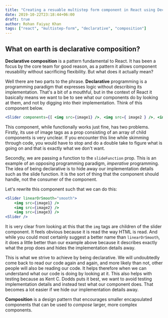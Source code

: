 ```yaml
---
title: "Creating a resuable multistep form component in React using Declarative Composition"
date: 2019-10-22T23:18:44+06:00
draft: true
author: Rohan Faiyaz Khan
tags: ["react", "multistep-form", "declarative", "composition"]
---
```


## What on earth is declarative composition?

__Declarative composition__ is a pattern fundamental to React. It has been a focus by the core team for good reason, as a pattern it allows component reusability without sacrificing flexibility. But what does it actually mean?

Well there are two parts to the phrase. __Declarative__ programming is a programming paradigm that expresses logic without describing its implementation. That's a bit of a mouthful, but in the context of React it basically means we want to be to see what our components do by looking at them, and not by digging into their implementation. Think of this component below.

```jsx
<Slider components={[ <img src={image1} />, <img src={ image2 } />, <img src={ image3 } />]} slideFunction={smoothSlide} />
```

This component, while functionally works just fine, has two problems. Firstly, its use of image tags as a prop consisting of an array of child components is very unclear. If you encounter this line while skimming through code, you would have to stop and do a double take to figure what is going on and that is exactly what we don't want. 

Secondly, we are passing a function to the `slideFunction` prop. This is an example of an opposing programming paradigm, _imperative_ programming. The idea of being declarative is to hide away our implementation details such as the slide function. It is the sort of thing that the component should handle, not the consumer of the component.

Let's rewrite this component such that we can do this:

```jsx
<Slider linearOrSmooth="smooth">
	<img src={image1} />
	<img src={image2} />
	<img src={image3} />
<Slider />
```

It is very clear from looking at this that the `img` tags are children of the slider component. It feels obvious because it is read the way HTML is read. And while you could most certainly suggest a better name than `linearOrSmooth`, it does a little better than our example above because it describes exactly what the prop does and hides the implementation details away.

This is what we strive to achieve by being declarative. We will undoubtedly come back to read our code again and again, and more likely than not, other people will also be reading our code. It helps therefore when we can understand what our code is doing by looking at it. This also helps with testing because as Kent C. Dodds puts it best, we want to avoid testing implementation details and instead test what our component does. That becomes a lot easier if we hide our implementation details away.

__Composition__ is a design pattern that encourages smaller encapsulated components that can be used to _compose_ larger, more complex components. 

